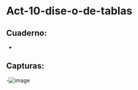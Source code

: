 # Act-10-dise-o-de-tablas
## Cuaderno:
-
## Capturas:
-![image](https://github.com/user-attachments/assets/77ce4fde-d71b-4602-be11-b179a072e957)
